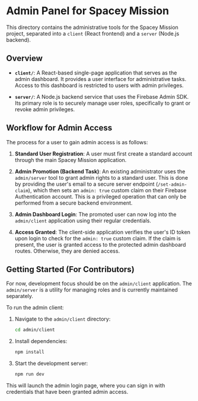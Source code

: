 # Admin Panel for Spacey Mission

This directory contains the administrative tools for the Spacey Mission project, separated into a `client` (React frontend) and a `server` (Node.js backend).

## Overview

-   **`client/`**: A React-based single-page application that serves as the admin dashboard. It provides a user interface for administrative tasks. Access to this dashboard is restricted to users with admin privileges.

-   **`server/`**: A Node.js backend service that uses the Firebase Admin SDK. Its primary role is to securely manage user roles, specifically to grant or revoke admin privileges.

## Workflow for Admin Access

The process for a user to gain admin access is as follows:

1.  **Standard User Registration**: A user must first create a standard account through the main Spacey Mission application.

2.  **Admin Promotion (Backend Task)**: An existing administrator uses the `admin/server` tool to grant admin rights to a standard user. This is done by providing the user's email to a secure server endpoint (`/set-admin-claim`), which then sets an `admin: true` custom claim on their Firebase Authentication account. This is a privileged operation that can only be performed from a secure backend environment.

3.  **Admin Dashboard Login**: The promoted user can now log into the `admin/client` application using their regular credentials.

4.  **Access Granted**: The client-side application verifies the user's ID token upon login to check for the `admin: true` custom claim. If the claim is present, the user is granted access to the protected admin dashboard routes. Otherwise, they are denied access.

## Getting Started (For Contributors)

For now, development focus should be on the `admin/client` application. The `admin/server` is a utility for managing roles and is currently maintained separately.

To run the admin client:

1.  Navigate to the `admin/client` directory:
    ```bash
    cd admin/client
    ```
2.  Install dependencies:
    ```bash
    npm install
    ```
3.  Start the development server:
    ```bash
    npm run dev
    ```

This will launch the admin login page, where you can sign in with credentials that have been granted admin access.